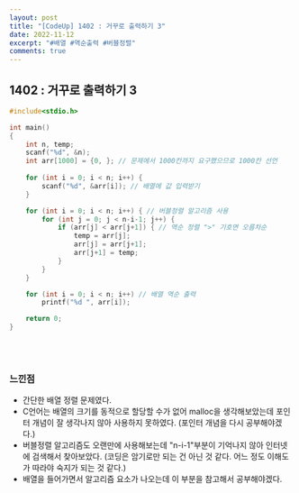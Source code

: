 ```yaml
---
layout: post
title: "[CodeUp] 1402 : 거꾸로 출력하기 3"
date: 2022-11-12
excerpt: "#배열 #역순출력 #버블정렬"
comments: true
---
```


## 1402 : 거꾸로 출력하기 3 <br>

```C
#include<stdio.h>

int main() 
{
	int n, temp;
	scanf("%d", &n);
	int arr[1000] = {0, }; // 문제에서 1000칸까지 요구했으므로 1000칸 선언
    
    for (int i = 0; i < n; i++) {
        scanf("%d", &arr[i]); // 배열에 값 입력받기
    }

    for (int i = 0; i < n; i++) { // 버블정렬 알고리즘 사용
        for (int j = 0; j < n-i-1; j++) {
            if (arr[j] < arr[j+1]) { // 역순 정렬 ">" 기호면 오름차순
                temp = arr[j];
                arr[j] = arr[j+1];
                arr[j+1] = temp;
            }
        }
    }

    for (int i = 0; i < n; i++) // 배열 역순 출력
        printf("%d ", arr[i]);

    return 0;
}
```
<br>
<br>


### 느낀점 <br>
* 간단한 배열 정렬 문제였다.
* C언어는 배열의 크기를 동적으로 할당할 수가 없어 malloc을 생각해보았는데 포인터 개념이 잘 생각나지 않아 사용하지 못하였다. (포인터 개념을 다시 공부해야겠다.)
* 버블정렬 알고리즘도 오랜만에 사용해보는데 "n-i-1"부분이 기억나지 않아 인터넷에 검색해서 찾아보았다. (코딩은 암기로만 되는 건 아닌 것 같다. 어느 정도 이해도가 따라야 숙지가 되는 것 같다.)
* 배열을 들어가면서 알고리즘 요소가 나오는데 이 부분을 참고해서 공부해야겠다.

